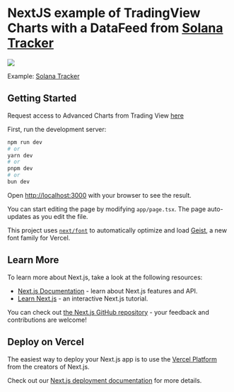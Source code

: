 # NextJS example of TradingView Charts with a DataFeed from [Solana Tracker](https://www.solanatracker.io/data-api)

![](https://i.gyazo.com/6adc9037e77f290636b7d4d1509cdcd8.png)

Example: [Solana Tracker](https://www.solanatracker.io/tokens/EKpQGSJtjMFqKZ9KQanSqYXRcF8fBopzLHYxdM65zcjm)

## Getting Started

Request access to Advanced Charts from Trading View [here](https://www.tradingview.com/advanced-charts/)

First, run the development server:

```bash
npm run dev
# or
yarn dev
# or
pnpm dev
# or
bun dev
```

Open [http://localhost:3000](http://localhost:3000) with your browser to see the result.

You can start editing the page by modifying `app/page.tsx`. The page auto-updates as you edit the file.

This project uses [`next/font`](https://nextjs.org/docs/app/building-your-application/optimizing/fonts) to automatically optimize and load [Geist](https://vercel.com/font), a new font family for Vercel.

## Learn More

To learn more about Next.js, take a look at the following resources:

- [Next.js Documentation](https://nextjs.org/docs) - learn about Next.js features and API.
- [Learn Next.js](https://nextjs.org/learn) - an interactive Next.js tutorial.

You can check out [the Next.js GitHub repository](https://github.com/vercel/next.js) - your feedback and contributions are welcome!

## Deploy on Vercel

The easiest way to deploy your Next.js app is to use the [Vercel Platform](https://vercel.com/new?utm_medium=default-template&filter=next.js&utm_source=create-next-app&utm_campaign=create-next-app-readme) from the creators of Next.js.

Check out our [Next.js deployment documentation](https://nextjs.org/docs/app/building-your-application/deploying) for more details.
